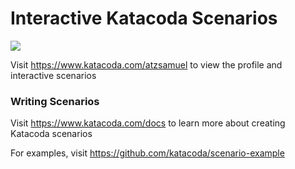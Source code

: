 # Interactive Katacoda Scenarios

[![](http://shields.katacoda.com/katacoda/atzsamuel/count.svg)](https://www.katacoda.com/atzsamuel "Get your profile on Katacoda.com")

Visit https://www.katacoda.com/atzsamuel to view the profile and interactive scenarios

### Writing Scenarios
Visit https://www.katacoda.com/docs to learn more about creating Katacoda scenarios

For examples, visit https://github.com/katacoda/scenario-example
